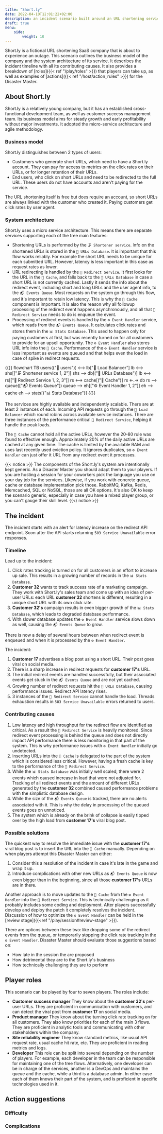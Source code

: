 ```yaml
---
title: "Short.ly"
date: 2022-04-10T12:01:22+02:00
description: an incident scenario built around an URL shortening service
draft: true
menu:
    side:
        weight: 10
---
```

Short.ly is a fictional URL shortening SaaS company that is about to experience an outage. This scenario outlines the business model of the company and the system architecture of its service. It describes the incident timeline with all its contributing causes. It also provides a breakdown of [roles]({{< ref "/play/roles" >}}) that players can take up, as well as examples of [actions]({{< ref "/host/action_rules" >}}) for the Disaster Master.
<!--more-->

## About Short.ly

Short.ly is a relatively young company, but it has an established cross-functional development team, as well as customer success management team. Its business model aims for steady growth and early profitability without major investments. It adopted the micro-service architecture and agile methodology.

### Business model

Short.ly distinguishes between 2 types of users:
* Customers who generate short URLs, which need to have a Short.ly account. They can pay for access to metrics on the click rates on their URLs, or for longer retention of their URLs.
* End users, who click on short URLs and need to be redirected to the full URL. These users do not have accounts and aren't paying for the service.

The URL shortening itself is free but does require an account, so short URLs are always linked with the customer who created it. Paying customers get click rates by user agent.

### System architecture

Short.ly uses a micro service architecture. This means there are separate services supporting each of the tree main features:
* Shortening URLs is performed by the `🗜️ Shortener service`. Info on the shortened URLs is stored in the `🔗️ URLs Database`. It is important that this flow works reliably. For example the short URL needs to be unique for each submitted URL. However, latency is less important in this case as request rates as lower.
* URL redirecting is handled by the `🔄️ Redirect Service`. It first looks for the URL in the `🔗️ Cache`, and falls back to the `🔗️ URLs Database` in case a short URL is not currently cached. Lastly it sends the info about the redirect event, including short and long URLs and the user agent info, to the `📬️ Events Queue`. Most requests on the system go through this flow, and it's important to retain low latency. This is why the `🔗️ Cache` component is important. It is also the reason why all followup processing of the redirect event happens asynchronously, and all that `🔄️ Redirect Service` needs to do is enqueue the event.
* Processing of redirect events is handled by the `⚙️ Event Handler` service, which reads from the `📬️ Events Queue`. It calculates click rates and stores them in the `📊️ Stats Database`. This used to happen only for paying customers at first, but was recently turned on for all customers to provide for an upsell opportunity. The `⚙️ Event Handler` also stores URL info into the `🔗️ Cache`. Performance of the `⚙️ Event Handler` service is less important as events are queued and that helps even the load in case of spike in redirect requests.

{{<mermaid>}}
flowchart TB
    users(("👥️ users")) <--> lb["📣️ Load Balancer"]
    lb <--> shs[["🗜️ Shortener service 1, 2"]]
    shs --> db[("🔗️ URLs Database")]
    lb <--> rs[["🔄️ Redirect Service 1, 2, 3"]]
    rs <--> cache[("🔗️ Cache")]
    rs <-.-> db
    rs --> queue(["📬️ Events Queue"])
    queue --> eh[["⚙️ Event Handler 1, 2"]]
    eh --> cache
    eh --> stats[("📊️ Stats Database")]
{{</mermaid>}}

The services are highly available and independently scalable. There are at least 2 instances of each. Incoming API requests go through the `📣️ Load Balancer` which round robins across available service instances. There are three instances of the performance critical `🔄️ Redirect Service`, helping it handle the peak loads.

The `🔗️ Cache` cannot hold all the active URLs, however the 20-80 rule was found to effective enough. Approximately 20% of the daily active URLs are cached at any given time. The cache is limited by the available RAM and uses last recently used eviction policy. It ignores duplicates, so `⚙️ Event Handler` can just offer it URL from any redirect event it processes.

{{< notice >}}
The components of the Short.ly's system are intentionally kept generic. As a Disaster Master you should adapt them to your players. If you are hosting a session for your coworkers pick the language you use on your day job for the services. Likewise, if you work with concrete queue, cache or database implementation pick those. RabbitMQ, Kafka, Redis, Memcached, SQL or NoSQL, those are all OK options. It's also OK to keep the scenario generic, especially in case you have a mixed player group, or you can't gauge their skill level.
{{</ notice >}}

## The incident

The incident starts with an alert for latency increase on the redirect API endpoint. Soon after the API starts returning `503 Service Unavailable` error responses.

### Timeline

Lead up to the incident:
1. Click rates tracking is turned on for all customers in an effort to increase up sale. This results in a growing number of records in the `📊️ Stats Database`.
1. **Customer 32** wants to track success rate of a marketing campaign. They work with Short.ly's sales team and come up with an idea of per-user URLs: each URL **customer 32** shortens is different, resulting in a unique short URL with its own click rate.
1. **Customer 32's** campaign results in even bigger growth of the `📊️ Stats Database`, which leads to degraded database performance.
1. With slower database updates the `⚙️ Event Handler` service slows down as well, causing the `📬️ Events Queue` to grow.

There is now a delay of several hours between when redirect event is enqueued and when it is processed by the `⚙️ Event Handler`.

The incident:
1. **Customer 17** advertises a blog post using a short URL. Their post goes viral on social media.
1. There is a sharp increase in redirect requests for **customer 17's** URL.
1. The initial redirect events are handled successfully, but their associated events get stuck in the `📬️ Events Queue` and are not yet cached.
1. Growing number of redirect requests hit the `🔗️ URLs Database`, causing performance issues. Redirect API latency rises.
1. 3 instances of the `🔄️ Redirect Service` cannot handle the load. Threads exhaustion results in `503 Service Unavailable` errors returned to users.

### Contributing causes

1. Low latency and high throughput for the redirect flow are identified as critical. As a result the `🔄️ Redirect Service` is heavily monitored. Since redirect event processing is behind the queue and does not directly impact API performance there is less monitoring in that part of the system. This is why performance issues with `⚙️ Event Handler` initially go undetected.
1. Inserting URLs into the `🔗️ Cache` is delegated to the part of the system which is considered less critical. However, having a fresh cache is key to the performance of the `🔄️ Redirect Service`.
1. While the `📊️ Stats Database` was initially well scaled, there were 2 events which caused increase in load that were not adjusted for. Tracking of all redirect events and the amount of different URLs generated by the **customer 32** combined caused performance problems with the simplistic database design.
1. While the size of the `📬️ Events Queue` is tracked, there are no alerts associated with it. This is why the delay in processing of the queued events goes on unnoticed.
1. The system which is already on the brink of collapse is easily tipped over by the high load from **customer 17's** viral blog post.

### Possible solutions

The quickest way to resolve the immediate issue with the **customer 17's** viral blog post is to insert the URL into the `🔗️ Cache` manually. Depending on when players attempt this Disaster Master can either:
1. Consider this a resolution of the incident in case it's late in the game and wrap it up.
1. Introduce complications with other new URLs as `📬️ Events Queue` is now even bigger than in the beginning, since all those **customer 17's** URLs are in there.

Another approach is to move updates to the `🔗️ Cache` from the `⚙️ Event Handler` into the `🔄️ Redirect Service`. This is technically challenging as it probably includes some coding and deployment. After players successfully develop and deploy the patch it completely resolves the incident. Discussion of how to optimize the `⚙️ Event Handler` can be held in the [review stage]({{<ref "/play/session#review-stage" >}}).

There are options between these two: like dropping some of the redirect events from the queue, or temporarily stopping the click rate tracking in the `⚙️ Event Handler`. Disaster Master should evaluate those suggestions based on:
* How late in the session the are proposed
* How detrimental they are to the Short.ly's business
* How technically challenging they are to perform

## Player roles

This scenario can be played by four to seven players. The roles include:

* **Customer success manager** They know about the **customer 32's** per-user URLs. They are proficient in communication with customers, and can detect the viral post from **customer 17** on social media.
* **Product manager** They know about the turning click rate tracking on for all customers. They also know priorities for each of the main 3 flows. They are proficient in analytic tools and communicating with other stakeholders within the company.
* **Site reliability engineer** They know standard metrics, like usual API request rate, usual cache hit rate, etc. They are proficient in reading metrics and logs.
* **Developer** This role can be split into several depending on the number of players. For example, each developer in the team can be responsible for maintaining one of the tree flows. Alternatively, one developer can be in charge of the services, another is a DevOps and maintains the queue and the cache, while a third is a database admin. In either case each of them knows their part of the system, and is proficient in specific technologies used in it.

## Action suggestions

### Difficulty

### Complications


<!--{{<mermaid>}}-->
<!--sequenceDiagram-->
<!--   actor user as User-->
<!--   participant lb as 📣️ Load Balancer-->
<!--   participant rs as 🔄️ Redirect Service-->
<!--   participant cache as 🔗️ Cache-->
<!--   participant db as 🔗️ URLs Database-->
<!--   participant queue as 📬️ Events Queue-->
<!--   user->>lb: GET https://short.ly/ie3Sfk, User-Agent: Chrome-->
<!--   lb->>rs: GET https://rs.local/ie3Sfk, User-Agent: Chrome-->
<!--   rs->>cache: GET ie3Sfk-->
<!--   note over rs,cache: First look for URL in cache.-->
<!--   alt URL is cached-->
<!--       rect rgb(253, 246, 227)-->
<!--       cache->>rs: {"id": "ie3Sfk", "url": "https://long.url.com", "cretor_id": 12}-->
<!--       rs->>lb: 301 Moved Permanently, Location: https://long.url.com-->
<!--       lb->>user: 301 Moved Permanently, Location: https://long.url.com-->
<!--       rs-)queue: $timestamp, 'Chrome', 'ie3Sfk', 'https://long.url.com', 12-->
<!--       end-->
<!--   else URL isn't cached-->
<!--       rect rgb(253, 246, 227)-->
<!--       cache->>rs: null-->
<!--       rs->>db: SELECT url, creator_id FROM urls WHERE id='ie3Sfk'-->
<!--       note over rs,db: Second look for URL in Database.-->
<!--       alt URL is in Database-->
<!--           rect rgb(238, 232, 213)-->
<!--           db->>rs: https://long.url.com, 12-->
<!--           rs->>lb: 301 Moved Permanently, Location: https://long.url.com-->
<!--           lb->>user: 301 Moved Permanently, Location: https://long.url.com-->
<!--           rs-)queue: $timestamp, 'Chrome', 'ie3Sfk', 'https://long.url.com', 12-->
<!--           end-->
<!--       else URL isn't in Database-->
<!--           rect rgb(238, 232, 213)-->
<!--           db->>rs: null-->
<!--           rs->>lb: 404 Not Found-->
<!--           lb->>user: 404 Not Found-->
<!--           end-->
<!--       end-->
<!--       end-->
<!--   end-->
<!--{{</mermaid>}}-->
